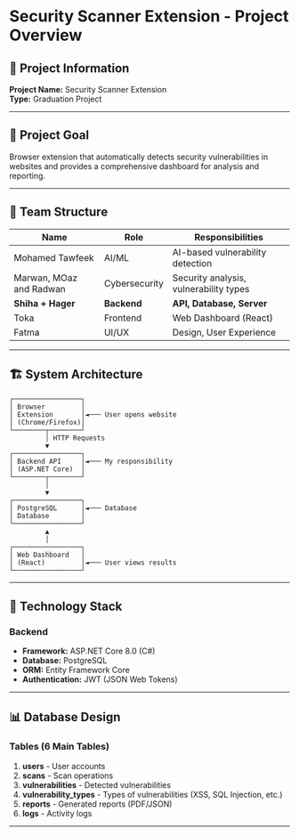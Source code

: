 # Security Scanner Extension - Project Overview

## 📌 Project Information

**Project Name:** Security Scanner Extension  
**Type:** Graduation Project  


---

## 🎯 Project Goal

Browser extension that automatically detects security vulnerabilities in websites and provides a comprehensive dashboard for analysis and reporting.

---

## 👥 Team Structure

| Name | Role | Responsibilities |
|------|------|------------------|
| Mohamed Tawfeek | AI/ML | AI-based vulnerability detection |
| Marwan, MOaz and Radwan | Cybersecurity | Security analysis, vulnerability types |
| **Shiha + Hager** | **Backend** | **API, Database, Server** |
| Toka | Frontend | Web Dashboard (React) |
| Fatma | UI/UX | Design, User Experience |

---

## 🏗️ System Architecture

```
┌─────────────────┐
│ Browser         │
│ Extension       │◄─── User opens website
│ (Chrome/Firefox)│
└────────┬────────┘
         │ HTTP Requests
         ▼
┌─────────────────┐
│ Backend API     │◄─── My responsibility
│ (ASP.NET Core)  │
└────────┬────────┘
         │
         ▼
┌─────────────────┐
│ PostgreSQL      │◄─── Database
│ Database        │
└─────────────────┘
         ▲
         │
┌─────────────────┐
│ Web Dashboard   │
│ (React)         │◄─── User views results
└─────────────────┘
```

---

## 🔧 Technology Stack

### Backend 
- **Framework:**  ASP.NET Core 8.0 (C#)
- **Database:** PostgreSQL
- **ORM:** Entity Framework Core
- **Authentication:** JWT (JSON Web Tokens)

---

## 📊 Database Design

### Tables (6 Main Tables)

1. **users** - User accounts
2. **scans** - Scan operations
3. **vulnerabilities** - Detected vulnerabilities
4. **vulnerability_types** - Types of vulnerabilities (XSS, SQL Injection, etc.)
5. **reports** - Generated reports (PDF/JSON)
6. **logs** - Activity logs


---
